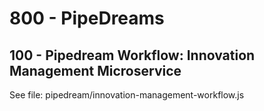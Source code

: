# 800 - PipeDreams

## 100 - Pipedream Workflow: Innovation Management Microservice

See file: pipedream/innovation-management-workflow.js

